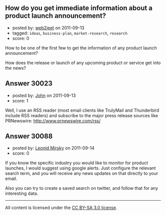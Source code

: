 ## How do you get immediate information about a product launch announcement?

- posted by: [web2jeet](https://stackexchange.com/users/-1/13186-web2jeet) on 2011-09-13
- tagged: `ideas`, `business-plan`, `market-research`, `research`
- score: 0

How to be one of the first few to get the information of any product launch announcement?

How does the release or launch of any upcoming product or service get into the news?


## Answer 30023

- posted by: [John](https://stackexchange.com/users/-1/13157-john) on 2011-09-13
- score: 1

Well, I use an RSS reader (most email clients like TrulyMail and Thunderbird include RSS readers) and subscribe to the major press release sources like PRNewswire: http://www.prnewswire.com/rss/


## Answer 30088

- posted by: [Leonid Mirsky](https://stackexchange.com/users/-1/12527-leonid-mirsky) on 2011-09-14
- score: 0

If you know the specific industry you would like to monitor for product launches, I would suggest using google alerts.
Just configure the relevant search term, and you will receive any news updates on that directly to your email.

Also you can try to create a saved search on twitter, and follow that for any interesting data.



---

All content is licensed under the [CC BY-SA 3.0 license](https://creativecommons.org/licenses/by-sa/3.0/).
